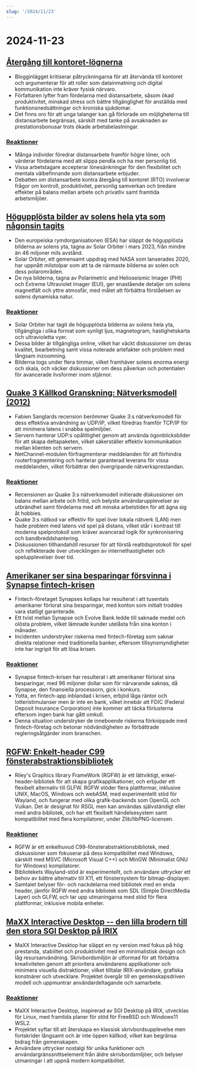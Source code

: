 ```yaml
---
slug: '/2024/11/23'
---
```


# 2024-11-23

## [Återgång till kontoret-lögnerna](https://blog.avas.space/rto/)

- Blogginlägget kritiserar påtryckningarna för att återvända till kontoret och argumenterar för att roller som datainmatning och digital kommunikation inte kräver fysisk närvaro.
- Författaren lyfter fram fördelarna med distansarbete, såsom ökad produktivitet, minskad stress och bättre tillgänglighet för anställda med funktionsnedsättningar och kroniska sjukdomar.
- Det finns oro för att unga talanger kan gå förlorade om möjligheterna till distansarbete begränsas, särskilt med tanke på avsaknaden av prestationsbonusar trots ökade arbetsbelastningar.

### [Reaktioner](https://news.ycombinator.com/item?id=42221623)

- Många individer föredrar distansarbete framför högre löner, och värderar fördelarna med att slippa pendla och ha mer personlig tid.
- Vissa arbetstagare accepterar lönesänkningar för den flexibilitet och mentala välbefinnande som distansarbete erbjuder.
- Debatten om distansarbete kontra återgång till kontoret (RTO) involverar frågor om kontroll, produktivitet, personlig samverkan och bredare effekter på balans mellan arbete och privatliv samt framtida arbetsmiljöer.

## [Högupplösta bilder av solens hela yta som någonsin tagits](https://www.smithsonianmag.com/smart-news/check-out-the-highest-resolution-images-ever-captured-of-the-suns-entire-surface-180985518/)

- Den europeiska rymdorganisationen (ESA) har släppt de högupplösta bilderna av solens yta, tagna av Solar Orbiter i mars 2023, från mindre än 46 miljoner mils avstånd.
- Solar Orbiter, ett gemensamt uppdrag med NASA som lanserades 2020, har uppnått milstolpar som att ta de närmaste bilderna av solen och dess polarområden.
- De nya bilderna, tagna av Polarimetric and Helioseismic Imager (PHI) och Extreme Ultraviolet Imager (EUI), ger enastående detaljer om solens magnetfält och yttre atmosfär, med målet att förbättra förståelsen av solens dynamiska natur.

### [Reaktioner](https://news.ycombinator.com/item?id=42220155)

- Solar Orbiter har tagit de högupplösta bilderna av solens hela yta, tillgängliga i olika format som synligt ljus, magnetogram, hastighetskarta och ultravioletta vyer.
- Dessa bilder är tillgängliga online, vilket har väckt diskussioner om deras kvalitet, bearbetning samt vissa noterade artefakter och problem med långsam inzoomning.
- Bilderna togs under flera timmar, vilket framhäver solens enorma energi och skala, och väcker diskussioner om dess påverkan och potentialen för avancerade livsformer inom stjärnor.

## [Quake 3 Källkod Granskning: Nätverksmodell (2012)](https://fabiensanglard.net/quake3/network.php)

- Fabien Sanglards recension berömmer Quake 3:s nätverksmodell för dess effektiva användning av UDP/IP, vilket föredras framför TCP/IP för att minimera latens i snabba spelmiljöer.
- Servern hanterar UDP:s opålitlighet genom att använda ögonblicksbilder för att skapa deltapaketen, vilket säkerställer effektiv kommunikation mellan klienten och servern.
- NetChannel-modulen förfragmenterar meddelanden för att förhindra routerfragmentering och hanterar garanterad leverans för vissa meddelanden, vilket förbättrar den övergripande nätverksprestandan.

### [Reaktioner](https://news.ycombinator.com/item?id=42218532)

- Recensionen av Quake 3:s nätverksmodell initierade diskussioner om balans mellan arbete och fritid, och belyste användarupplevelser av utbrändhet samt fördelarna med att minska arbetstiden för att ägna sig åt hobbies.
- Quake 3:s nätkod var effektiv för spel över lokala nätverk (LAN) men hade problem med latens vid spel på distans, vilket står i kontrast till moderna spelprotokoll som kräver avancerad logik för synkronisering och bandbreddshantering.
- Diskussionen tillhandahöll resurser för att förstå realtidsprotokoll för spel och reflekterade över utvecklingen av internethastigheter och spelupplevelser över tid.

## [Amerikaner ser sina besparingar försvinna i Synapse fintech-krisen](https://www.cnbc.com/2024/11/22/synapse-bankruptcy-thousands-of-americans-see-their-savings-vanish.html)

- Fintech-företaget Synapses kollaps har resulterat i att tusentals amerikaner förlorat sina besparingar, med konton som initialt troddes vara statligt garanterade.
- Ett tvist mellan Synapse och Evolve Bank ledde till saknade medel och olösta problem, vilket lämnade kunder utelåsta från sina konton i månader.
- Incidenten understryker riskerna med fintech-företag som saknar direkta relationer med traditionella banker, eftersom tillsynsmyndigheter inte har ingripit för att lösa krisen.

### [Reaktioner](https://news.ycombinator.com/item?id=42219407)

- Synapse fintech-krisen har resulterat i att amerikaner förlorat sina besparingar, med 96 miljoner dollar som för närvarande saknas, då Synapse, den finansiella processorn, gick i konkurs.
- Yotta, en fintech-app inblandad i krisen, erbjöd låga räntor och lotteristimulanser men är inte en bank, vilket innebär att FDIC (Federal Deposit Insurance Corporation) inte kommer att täcka förlusterna eftersom ingen bank har gått omkull.
- Denna situation understryker de inneboende riskerna förknippade med fintech-företag och betonar nödvändigheten av förbättrade regleringsåtgärder inom branschen.

## [RGFW: Enkelt-header C99 fönsterabstraktionsbibliotek](https://github.com/ColleagueRiley/RGFW)

- Riley's Graphics library FrameWork (RGFW) är ett lättviktigt, enkel-header-bibliotek för att skapa grafikapplikationer, och erbjuder ett flexibelt alternativ till GLFW. RGFW stöder flera plattformar, inklusive UNIX, MacOS, Windows och webASM, med experimentellt stöd för Wayland, och fungerar med olika grafik-backends som OpenGL och Vulkan. Det är designat för RSGL men kan användas självständigt eller med andra bibliotek, och har ett flexibelt händelsesystem samt kompatibilitet med flera kompilatorer, under Zlib/libPNG-licensen.

### [Reaktioner](https://news.ycombinator.com/item?id=42217535)

- RGFW är ett enkelhuvud C99-fönsterabstraktionsbibliotek, med diskussioner som fokuserar på dess kompatibilitet med Windows, särskilt med MSVC (Microsoft Visual C++) och MinGW (Minimalist GNU for Windows) kompilatorer.
- Bibliotekets Wayland-stöd är experimentellt, och användare uttrycker ett behov av bättre alternativ till X11, ett fönstersystem för bitmap-displayer.
- Samtalet belyser för- och nackdelarna med bibliotek med en enda header, jämför RGFW med andra bibliotek som SDL (Simple DirectMedia Layer) och GLFW, och tar upp utmaningarna med stöd för flera plattformar, inklusive mobila enheter.

## [MaXX Interactive Desktop -- den lilla brodern till den stora SGI Desktop på IRIX](https://docs.maxxinteractive.com/)

- MaXX Interactive Desktop har släppt en ny version med fokus på hög prestanda, stabilitet och produktivitet med en minimalistisk design och låg resursanvändning. Skrivbordsmiljön är utformad för att förbättra kreativiteten genom att prioritera användarens applikationer och minimera visuella distraktioner, vilket tilltalar IRIX-användare, grafiska konstnärer och utvecklare. Projektet övergår till en gemenskapsdriven modell och uppmuntrar användardeltagande och samarbete.

### [Reaktioner](https://news.ycombinator.com/item?id=42218184)

- MaXX Interactive Desktop, inspirerad av SGI Desktop på IRIX, utvecklas för Linux, med framtida planer för stöd för FreeBSD och Windows11 WSL2.
- Projektet syftar till att återskapa en klassisk skrivbordsupplevelse men fortskrider långsamt och är inte öppen källkod, vilket kan begränsa bidrag från gemenskapen.
- Användare uttrycker nostalgi för unika funktioner och användargränssnittselement från äldre skrivbordsmiljöer, och belyser utmaningar i att uppnå modern kompatibilitet.

<head>
  <meta property="og:title" content="Återgång till kontoret-lögnerna" />
  <meta property="og:type" content="website" />
  <meta property="og:image" content="https://og.cho.sh/api/og/?title=%C3%85terg%C3%A5ng%20till%20kontoret-l%C3%B6gnerna&subheading=l%C3%B6rdag%2023%20november%202024%3A%20Sammanfattning%20av%20Hacker%20News" />
</head>
